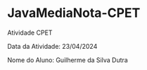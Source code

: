 # JavaMediaNota-CPET

Atividade CPET

Data da Atividade: 23/04/2024

Nome do Aluno: Guilherme da Silva Dutra
